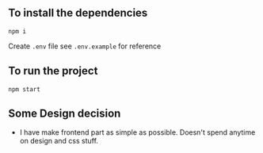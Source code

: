 ## To install the dependencies
`npm i`

Create `.env` file see `.env.example` for reference

##  To run the project 
`npm start`

## Some Design decision
* I have make frontend part as simple as possible. Doesn't spend anytime on design and css stuff.
